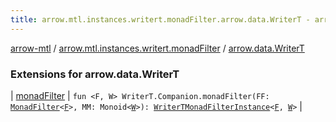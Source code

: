 ```yaml
---
title: arrow.mtl.instances.writert.monadFilter.arrow.data.WriterT - arrow-mtl
---
```


[arrow-mtl](../../index.html) / [arrow.mtl.instances.writert.monadFilter](../index.html) / [arrow.data.WriterT](./index.html)

### Extensions for arrow.data.WriterT

| [monadFilter](monad-filter.html) | `fun <F, W> WriterT.Companion.monadFilter(FF: `[`MonadFilter`](../../arrow.mtl.typeclasses/-monad-filter/index.html)`<`[`F`](monad-filter.html#F)`>, MM: Monoid<`[`W`](monad-filter.html#W)`>): `[`WriterTMonadFilterInstance`](../../arrow.mtl.instances/-writer-t-monad-filter-instance/index.html)`<`[`F`](monad-filter.html#F)`, `[`W`](monad-filter.html#W)`>` |

